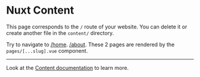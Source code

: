 # Nuxt Content

This page corresponds to the `/` route of your website. You can delete it or create another file in the `content/` directory.

Try to navigate to [/home](/home). [/about](/about). These 2 pages are rendered by the `pages/[...slug].vue` component.

---

Look at the [Content documentation](https://content.nuxtjs.org/) to learn more.
